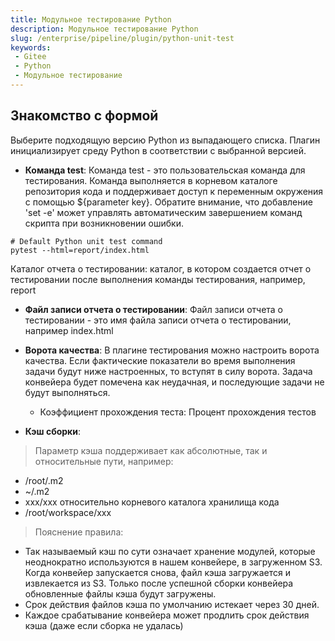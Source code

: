 ```yaml
---
title: Модульное тестирование Python
description: Модульное тестирование Python
slug: /enterprise/pipeline/plugin/python-unit-test
keywords:
 - Gitee
 - Python
 - Модульное тестирование
---
```


## Знакомство с формой

Выберите подходящую версию Python из выпадающего списка. Плагин инициализирует среду Python в соответствии с выбранной версией.

- **Команда test**: Команда test - это пользовательская команда для тестирования. Команда выполняется в корневом каталоге репозитория кода и поддерживает доступ к переменным окружения с помощью ${parameter key}. Обратите внимание, что добавление 'set -e' может управлять автоматическим завершением команд скрипта при возникновении ошибки.

```shell
# Default Python unit test command
pytest --html=report/index.html
```

Каталог отчета о тестировании: каталог, в котором создается отчет о тестировании после выполнения команды тестирования, например, report

- **Файл записи отчета о тестировании**: Файл записи отчета о тестировании - это имя файла записи отчета о тестировании, например index.html

- **Ворота качества**: В плагине тестирования можно настроить ворота качества. Если фактические показатели во время выполнения задачи будут ниже настроенных, то вступят в силу ворота. Задача конвейера будет помечена как неудачная, и последующие задачи не будут выполняться.
  - Коэффициент прохождения теста: Процент прохождения тестов

- **Кэш сборки**:

> Параметр кэша поддерживает как абсолютные, так и относительные пути, например:

- /root/.m2
- ~/.m2
- xxx/xxx относительно корневого каталога хранилища кода
- /root/workspace/xxx

> Пояснение правила:

- Так называемый кэш по сути означает хранение модулей, которые неоднократно используются в нашем конвейере, в загруженном S3. Когда конвейер запускается снова, файл кэша загружается и извлекается из S3.
Только после успешной сборки конвейера обновленные файлы кэша будут загружены.
- Срок действия файлов кэша по умолчанию истекает через 30 дней.
- Каждое срабатывание конвейера может продлить срок действия кэша (даже если сборка не удалась)